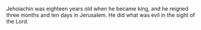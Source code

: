 Jehoiachin was eighteen years old when he became king, and he reigned three months and ten days in Jerusalem. He did what was evil in the sight of the Lord.
